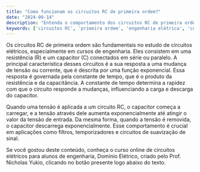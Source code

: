 ```yaml
---
title: "Como funcionam os circuitos RC de primeira ordem?"
date: "2024-09-14"
description: "Entenda o comportamento dos circuitos RC de primeira ordem e sua importância em engenharia elétrica."
keywords: ['circuitos RC', 'primeira ordem', 'engenharia elétrica', 'constante de tempo', 'carga']
---
```


Os circuitos RC de primeira ordem são fundamentais no estudo de circuitos elétricos, especialmente em cursos de engenharia. Eles consistem em uma resistência (R) e um capacitor (C) conectados em série ou paralelo. A principal característica desses circuitos é a sua resposta a uma mudança de tensão ou corrente, que é descrita por uma função exponencial. Essa resposta é governada pela constante de tempo, que é o produto da resistência e da capacitância. A constante de tempo determina a rapidez com que o circuito responde a mudanças, influenciando a carga e descarga do capacitor.

Quando uma tensão é aplicada a um circuito RC, o capacitor começa a carregar, e a tensão através dele aumenta exponencialmente até atingir o valor da tensão de entrada. Da mesma forma, quando a tensão é removida, o capacitor descarrega exponencialmente. Esse comportamento é crucial em aplicações como filtros, temporizadores e circuitos de suavização de sinal.

Se você gostou deste conteúdo, conheça o curso online de circuitos elétricos para alunos de engenharia, Domínio Elétrico, criado pelo Prof. Nicholas Yukio, clicando no botão presente logo abaixo do texto.